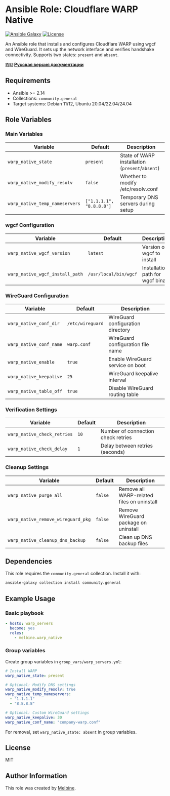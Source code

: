 # Ansible Role: Cloudflare WARP Native

[![Ansible Galaxy](https://img.shields.io/badge/ansible--galaxy-melbine.warp__native-blue.svg)](https://galaxy.ansible.com/melbine/warp_native)
[![License](https://img.shields.io/badge/license-MIT-brightgreen.svg)](LICENSE)

An Ansible role that installs and configures Cloudflare WARP using wgcf and WireGuard. It sets up the network interface and verifies handshake connectivity. Supports two states: `present` and `absent`.

**🇷🇺 [Русская версия документации](README_ru.md)**

## Requirements

- Ansible >= 2.14
- Collections: `community.general`
- Target systems: Debian 11/12, Ubuntu 20.04/22.04/24.04

## Role Variables

### Main Variables

| Variable | Default | Description |
|----------|---------|-------------|
| `warp_native_state` | `present` | State of WARP installation (`present`/`absent`) |
| `warp_native_modify_resolv` | `false` | Whether to modify /etc/resolv.conf |
| `warp_native_temp_nameservers` | `["1.1.1.1", "8.8.8.8"]` | Temporary DNS servers during setup |

### wgcf Configuration

| Variable | Default | Description |
|----------|---------|-------------|
| `warp_native_wgcf_version` | `latest` | Version of wgcf to install |
| `warp_native_wgcf_install_path` | `/usr/local/bin/wgcf` | Installation path for wgcf binary |

### WireGuard Configuration

| Variable | Default | Description |
|----------|---------|-------------|
| `warp_native_conf_dir` | `/etc/wireguard` | WireGuard configuration directory |
| `warp_native_conf_name` | `warp.conf` | WireGuard configuration file name |
| `warp_native_enable` | `true` | Enable WireGuard service on boot |
| `warp_native_keepalive` | `25` | WireGuard keepalive interval |
| `warp_native_table_off` | `true` | Disable WireGuard routing table |

### Verification Settings

| Variable | Default | Description |
|----------|---------|-------------|
| `warp_native_check_retries` | `10` | Number of connection check retries |
| `warp_native_check_delay` | `1` | Delay between retries (seconds) |

### Cleanup Settings

| Variable | Default | Description |
|----------|---------|-------------|
| `warp_native_purge_all` | `false` | Remove all WARP-related files on uninstall |
| `warp_native_remove_wireguard_pkg` | `false` | Remove WireGuard package on uninstall |
| `warp_native_cleanup_dns_backup` | `false` | Clean up DNS backup files |

## Dependencies

This role requires the `community.general` collection. Install it with:

```bash
ansible-galaxy collection install community.general
```

## Example Usage

### Basic playbook

```yaml
- hosts: warp_servers
  become: yes
  roles:
    - melbine.warp_native
```

### Group variables

Create group variables in `group_vars/warp_servers.yml`:

```yaml
# Install WARP
warp_native_state: present

# Optional: Modify DNS settings
warp_native_modify_resolv: true
warp_native_temp_nameservers:
  - "1.1.1.1"
  - "8.8.8.8"

# Optional: Custom WireGuard settings
warp_native_keepalive: 30
warp_native_conf_name: "company-warp.conf"
```

For removal, set `warp_native_state: absent` in group variables.

## License

MIT

## Author Information

This role was created by [Melbine](https://github.com/themelbine).
